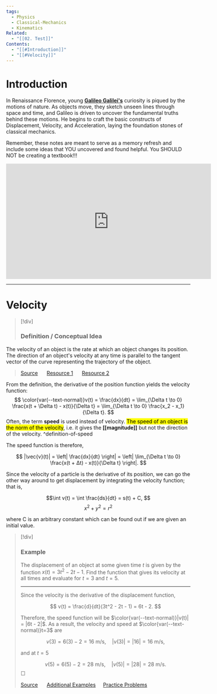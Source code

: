 ```yaml
---
tags:
  - Physics
  - Classical-Mechanics
  - Kinematics
Related:
  - "[[02. Test]]"
Contents:
  - "[[#Introduction]]"
  - "[[#Velocity]]"
---
```

# Introduction

In Renaissance Florence, young **[Galileo Galilei's](https://en.wikipedia.org/wiki/Galileo_Galilei)** curiosity is piqued by the motions of nature. As objects move, they sketch unseen lines through space and time, and Galileo is driven to uncover the fundamental truths behind these motions. He begins to craft the basic constructs of Displacement, Velocity, and Acceleration, laying the foundation stones of classical mechanics.

Remember, these notes are meant to serve as a memory refresh and include some ideas that YOU uncovered and found helpful. <span style = "color:var(--text-normal)">You SHOULD NOT be creating a textbook!!!</span> 

<iframe width="560" height="315" src="https://www.youtube.com/embed/ErMSHiQRnc8?si=sopsZwJYCS4R5fkP" title="YouTube video player" frameborder="0" allow="accelerometer; autoplay; clipboard-write; encrypted-media; gyroscope; picture-in-picture; web-share" allowfullscreen></iframe>


---

# Velocity  
> [!div]
> ### Definition / Conceptual Idea
>
The velocity of an object is the rate at which an object changes its position. The direction of an object's velocity at any time is parallel to the tangent vector of the curve representing the trajectory of the object.
> 
>  [Source](https://youtube.com) $\quad$ [Resource 1](https://youtube.com) $\quad$ [Resource 2](https://youtube.com)

From the definition, the derivative of the position function yields the velocity function: $$ \color{var(--text-normal)}v(t) = \frac{dx}{dt} = \lim_{\Delta t \to 0} \frac{x(t + \Delta t) - x(t)}{\Delta t} = \lim_{\Delta t \to 0} \frac{x_2 - x_1}{\Delta t}. $$
Often, the term <span style="font-weight:bold; color: var(--text-normal)" >speed</span> is used instead of velocity. <mark class="custom-highlight">The speed of an object is the norm of the velocity</mark>,  i.e. it gives the **[[magnitude]]** but not the direction of the velocity.
^definition-of-speed

The speed function is therefore,

$$ |\vec{v}(t)| = \left| \frac{dx}{dt} \right| = \left| \lim_{\Delta t \to 0} \frac{x(t + Δt) - x(t)}{\Delta t} \right|. $$

Since the velocity of a particle is the derivative of its position, we can go the other way around to get displacement by integrating the velocity function; that is,

$$\int v(t) = \int \frac{ds}{dt} = s(t) + C, $$
$$ x^2 + y^2 = r^2 $$

where C is an arbitrary constant which can be found out if we are given an initial value.



> [!div]
> ### Example
>
>  The displacement of an object at some given time $t$ is given by the function $x(t)=3t^2 - 2t - 1$. Find the function that gives its velocity at all times and evaluate for $t=3$ and  $t=5.$
>
>---
>
> Since the velocity is the derivative of the displacement function,
> 
>  $$ v(t) = \frac{d}{dt}(3t^2 - 2t - 1) = 6t - 2. $$
> 
> Therefore, the speed function will be $\color{var(--text-normal)}|v(t)| = |6t - 2|$. As a result, the velocity and speed at $\color{var(--text-normal)}t=3$ are
> 
> $$v(3) = 6(3) - 2 = 16 \text{ m/s}, \quad |v(3)| = |16| = 16 \text{ m/s}, $$
> 
>  and at $t=5$
> 
> $$ v(5) = 6(5) - 2 = 28 \text{ m/s}, \quad |v(5)| = |28| = 28 \text{ m/s}. $$
>  <span style="color:gray;">&#9633;</span>
> 
>  [Source](https://youtube.com) $\quad$ [Additional Examples](https://youtube.com)$\quad$ [Practice Problems](https://youtube.com)






